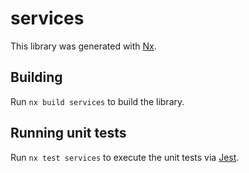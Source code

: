 # services

This library was generated with [Nx](https://nx.dev).

## Building

Run `nx build services` to build the library.

## Running unit tests

Run `nx test services` to execute the unit tests via [Jest](https://jestjs.io).
